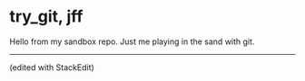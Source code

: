 # try_git, jff
Hello from my sandbox repo.
Just me playing in the sand with git.

----------

(edited with StackEdit)